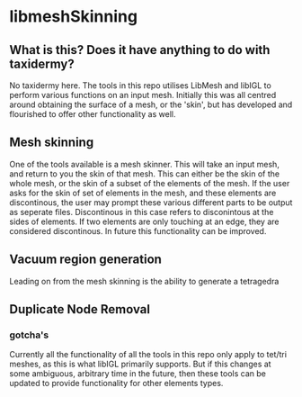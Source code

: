 # libmeshSkinning

## What is this? Does it have anything to do with taxidermy?

No taxidermy here. The tools in this repo utilises LibMesh and libIGL to perform various functions on an input mesh.
Initially this was all centred around obtaining the surface of a mesh, or the 'skin', but has developed and flourished to offer other functionality as well.

## Mesh skinning

One of the tools available is a mesh skinner. This will take an input mesh, and return to you the skin of that mesh. This can either be the skin of the whole mesh, or the skin of a subset of the elements of the mesh. If the user asks for the skin of set of elements in the mesh, and these elements are discontinous, the user may prompt these various different parts to be output as seperate files. Discontinous in this case refers to disconintous at the sides of elements. If two elements are only touching at an edge, they are considered discontinous. In future this functionality can be improved.   

## Vacuum region generation 
Leading on from the mesh skinning is the ability to generate a tetragedra

## Duplicate Node Removal


### gotcha's
Currently all the functionality of all the tools in this repo only apply to tet/tri meshes, as this is what libIGL primarily supports. But if this changes at some ambiguous, arbitrary time in the future, then these tools can be updated to provide functionality for other elements types. 

